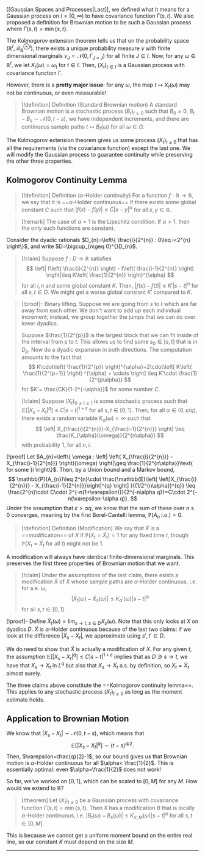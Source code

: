 [[Gaussian Spaces and Processes|Last]], we defined what it means for a Gaussian process on $I=[0,\infty)$ to have covariance function $\Gamma(s,t)$. We also proposed a definition for Brownian motion to be such a Gaussian process where $\Gamma(s,t)=\min\{ s, t \}$.

The Kolmogorov extension theorem tells us that on the probability space $(\mathbb{R}^{I},\mathcal{B}_{\mathbb{R}}^{\otimes I})$, there exists a unique probability measure $\nu$ with finite dimensional marginals $\nu_{J}=\mathcal{N}(0,\Gamma_{J\times J})$ for all finite $J\subseteq I$. Now, for any $\omega \in \mathbb{R}^{I}$, we let $X_{t}(\omega)=\omega_{t}$ for $t\in I$. Then, $(X_{t})_{t\in I}$ is a Gaussian process with covariance function $\Gamma$.

However, there is a **pretty major issue**: for any $\omega$, the map $t\mapsto X_{t}(\omega)$ may not be continuous, or even measurable!

> [!definition] Definition (Standard Brownian motion)
> A standard Brownian motion is a stochastic process $(B_{t})_{t\geq 0}$ such that $B_{0}=0$, $B_{t}-B_{s}\sim \mathcal{N}(0,t-s)$, we have independent increments, and there are continuous sample paths $t\mapsto B_{t}(\omega)$ for all $\omega \in\Omega$.

The Kolmogorov extension theorem gives us some process $(X_{t})_{t\geq 0}$ that has all the requirements (via the covariance function) except the last one. We will modify the Gaussian process to guarantee continuity while preserving the other three properties.

## Kolmogorov Continuity Lemma

> [!definition] Definition ($\alpha$-Holder continuity)
> For a function $f:\mathbb{R}\to \mathbb{R}$, we say that it is ==$\alpha$-Holder continuous== if there exists some global constant $C$ such that $|f(x)-f(y)|\leq C|x-y|^{\alpha}$ for all $x,y\in \mathbb{R}$. 

> [!remark]
> The case of $\alpha=1$ is the Lipschitz condition. If $\alpha>1$, then the only such functions are constant.

Consider the dyadic rationals $D_{n}=\left\{  \frac{i}{2^{n}} : 0\leq i<2^{n}  \right\}$, and write $D=\bigcup_{n\geq 0}^{}D_{n}$.

> [!claim]
> Suppose $f:D\to \mathbb{R}$ satisfies
> $$
> \left| f\left( \frac{i}{2^{n}} \right) - f\left( \frac{i-1}{2^{n}} \right) \right|\leq K\left( \frac{1}{2^{n}} \right)^{\alpha} 
> $$
> for all $i,n$ and some global constant $K$. Then, $|f(s)-f(t)|\leq K'|s-t|^{\alpha}$ for all $s,t\in D$. We might get a worse global constant $K'$ compared to $K$.

> [!proof]-
> Binary lifting. Suppose we are going from $s$ to $t$ which are far away from each other. We don't want to add up each individual increment; instead, we group together the jumps that we can do over lower dyadics.
> 
> Suppose $\frac{1}{2^{p}}$ is the largest block that we can fit inside of the interval from $s$ to $t$. This allows us to find some $s_{0}\in[s,t]$ that is in $D_{p}$. Now do a dyadic expansion in both directions. The computation amounts to the fact that
> $$
> K\cdot\left( \frac{1}{2^{p}} \right)^{\alpha}+2\cdot\left[ K\left( \frac{1}{2^{p+1}} \right) ^{\alpha} + \cdots \right] \leq K'\cdot \frac{1}{2^{p\alpha}}
> $$
> for $K'= \frac{CK}{1-2^{-\alpha}}$ for some number $C$.
> 

> [!claim]
> Suppose $(X_{t})_{0\leq t\leq 1}$ is some stochastic process such that $\mathbb{E}\left[ |X_{s}-X_{t}|^{q} \right]\leq C|s-t|^{1+\varepsilon}$ for all $s,t\in[0,1]$. Then, for all $\alpha \in(0, \varepsilon / q)$, there exists a random variable $K_{\alpha}(\omega)<\infty$ such that
> $$
> \left| X_{\frac{i}{2^{n}}}-X_{\frac{i-1}{2^{n}}} \right| \leq \frac{K_{\alpha}(\omega)}{2^{n\alpha}}
> $$
> with probability $1$, for all $n,i$. 

[!proof]
Let $A_{n}=\left\{  \omega : \left| \left( X_{\frac{i}{2^{n}}} - X_{\frac{i-1}{2^{n}}} \right)(\omega) \right|\geq \frac{1}{2^{n\alpha}}\text{ for some }i  \right\}$. Then, by a Union bound and a Markov bound,
$$
\mathbb{P}(A_{n})\leq 2^{n}\cdot \frac{\mathbb{E}\left[ \left|X_{\frac{i}{2^{n}}} - X_{\frac{i-1}{2^{n}}}\right|^{q} \right] }{(1/2^{n\alpha})^{q}}
\leq \frac{2^{n}\cdot C\cdot 2^{-n(1+\varepsilon)}}{2^{-n\alpha q}}=C\cdot 2^{-n(\varepsilon-\alpha q)}.
$$
Under the assumption that $\varepsilon>\alpha q$, we know that the sum of these over $n\geq 0$ converges, meaning by the first Borel-Cantelli lemma, $\mathbb{P}(A_{n}\text{ i.o.})=0$. 

> [!definition] Definition (Modification)
> We say that $\tilde{X}$ is a ==modification== of $X$ if $\mathbb{P}(X_{t}=\tilde{X}_{t})=1$ for any fixed time $t$, though $\mathbb{P}(X_{t}=\tilde{X}_{t}\text{ for all }t)$ might not be $1$.

A modification will always have identical finite-dimensional marginals. This preserves the first three properties of Brownian motion that we want.

> [!claim]
> Under the assumptions of the last claim, there exists a modification $\tilde{X}$ of $X$ whose sample paths are $\alpha$-Holder continuous, i.e. for a.e. $\omega$,
> $$
> \left| \tilde{X}_{t}(\omega)-\tilde{X}_{s}(\omega) \right| \leq K_{\alpha}'(\omega)|s-t|^{\alpha}
> $$
> for all $s,t\in[0,1]$.
>

[!proof]-
Define $\tilde{X}_{t}(\omega)=\lim_{ s \to t,\ s \in D }X_{s}(\omega)$. Note that this only looks at $X$ on dyadics $D$. $\tilde{X}$ is $\alpha$-Holder continuous because of the last two claims: if we look at the difference $|\tilde{X}_{s}-\tilde{X}_{t}|$, we approximate using $s',t'\in D$.

We do need to show that $\tilde{X}$ is actually a modification of $X$. For any given $t$, the assumption $\mathbb{E}\left[ |X_{s}-X_{t}|^{q} \right]\leq C|s-t|^{1+\varepsilon}$ implies that as $D\ni s\to t$, we have that $X_{s}\to X_{t}$ in $L^{q}$ but also that $X_{s}\to \tilde{X}_{t}$ a.s. by definition, so $X_{t}=\tilde{X}_{t}$ almost surely.

The three claims above constitute the ==Kolmogorov continuity lemma==. This applies to any stochastic process $(X_{t})_{t\geq 0}$ as long as the moment estimate holds.

## Application to Brownian Motion

We know that $|X_{s}-X_{t}|\sim \mathcal{N}(0,t-s)$, which means that
$$
\mathbb{E}[|X_{s}-X_{t}|^{q}]\sim(t-s)^{q/2}.
$$
Then, $\varepsilon=\frac{q}{2}-1$, so our bound gives us that Brownian motion is $\alpha$-Holder continuous for all $\alpha< \frac{1}{2}$. This is essentially optimal: even $\alpha=\frac{1}{2}$ does not work!

So far, we've worked on $[0,1]$, which can be scaled to $[0,M]$ for any $M$. How would we extend to $\mathbb{R}$?

> [!theorem]
> Let $(X_{t})_{t\geq 0}$ be a Gaussian process with covariance function $\Gamma(s,t)=\min\{ s,t \}$. Then $X$ has a modification $B$ that is locally $\alpha$-Holder continuous, i.e. $|B_{t}(\omega)-B_{s}(\omega)|\leq K_{\alpha,M}(\omega)|s-t|^{\alpha}$ for all $s,t\in[0,M]$.

This is because we cannot get a uniform moment bound on the entire real line, so our constant $K$ must depend on the size $M$.

---

